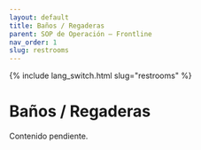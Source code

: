 ```yaml
---
layout: default
title: Baños / Regaderas
parent: SOP de Operación — Frontline
nav_order: 1
slug: restrooms
---
```


{% include lang_switch.html slug="restrooms" %}

# Baños / Regaderas

Contenido pendiente.
